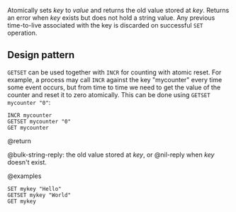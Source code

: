 Atomically sets _key_ to _value_ and returns the old value stored at _key_.
Returns an error when _key_ exists but does not hold a string value.
Any previous time-to-live associated with the key is discarded on successful `SET` operation.

## Design pattern

`GETSET` can be used together with `INCR` for counting with atomic reset.
For example, a process may call `INCR` against the key "mycounter" every time some event occurs, but from time to time we need to get the value of the counter and reset it to zero atomically.
This can be done using `GETSET mycounter "0"`:

```cli
INCR mycounter
GETSET mycounter "0"
GET mycounter
```

@return

@bulk-string-reply: the old value stored at _key_, or @nil-reply when _key_ doesn't exist.

@examples

```cli
SET mykey "Hello"
GETSET mykey "World"
GET mykey
```
